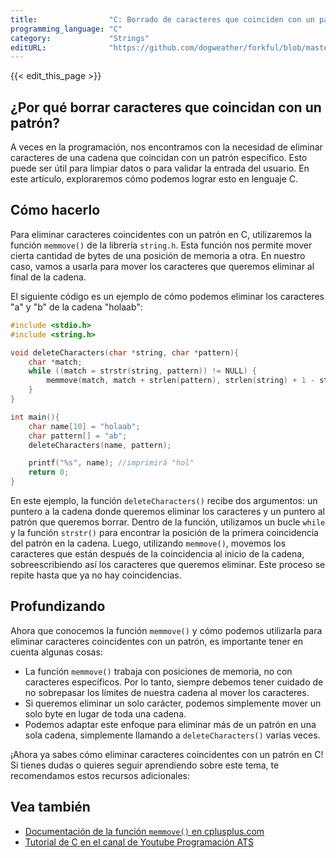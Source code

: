 ```yaml
---
title:                "C: Borrado de caracteres que coinciden con un patrón."
programming_language: "C"
category:             "Strings"
editURL:              "https://github.com/dogweather/forkful/blob/master/content/es/c/deleting-characters-matching-a-pattern.md"
---
```


{{< edit_this_page >}}

## ¿Por qué borrar caracteres que coincidan con un patrón?

A veces en la programación, nos encontramos con la necesidad de eliminar caracteres de una cadena que coincidan con un patrón específico. Esto puede ser útil para limpiar datos o para validar la entrada del usuario. En este artículo, exploraremos cómo podemos lograr esto en lenguaje C.

## Cómo hacerlo

Para eliminar caracteres coincidentes con un patrón en C, utilizaremos la función `memmove()` de la librería `string.h`. Esta función nos permite mover cierta cantidad de bytes de una posición de memoria a otra. En nuestro caso, vamos a usarla para mover los caracteres que queremos eliminar al final de la cadena.

El siguiente código es un ejemplo de cómo podemos eliminar los caracteres "a" y "b" de la cadena "holaab":

```C
#include <stdio.h>
#include <string.h>

void deleteCharacters(char *string, char *pattern){
    char *match;
    while ((match = strstr(string, pattern)) != NULL) {
        memmove(match, match + strlen(pattern), strlen(string) + 1 - strlen(pattern));
    }
}

int main(){
    char name[10] = "holaab";
    char pattern[] = "ab";
    deleteCharacters(name, pattern);

    printf("%s", name); //imprimirá "hol"
    return 0;
}
```

En este ejemplo, la función `deleteCharacters()` recibe dos argumentos: un puntero a la cadena donde queremos eliminar los caracteres y un puntero al patrón que queremos borrar. Dentro de la función, utilizamos un bucle `while` y la función `strstr()` para encontrar la posición de la primera coincidencia del patrón en la cadena. Luego, utilizando `memmove()`, movemos los caracteres que están después de la coincidencia al inicio de la cadena, sobreescribiendo así los caracteres que queremos eliminar. Este proceso se repite hasta que ya no hay coincidencias.

## Profundizando

Ahora que conocemos la función `memmove()` y cómo podemos utilizarla para eliminar caracteres coincidentes con un patrón, es importante tener en cuenta algunas cosas:

- La función `memmove()` trabaja con posiciones de memoria, no con caracteres específicos. Por lo tanto, siempre debemos tener cuidado de no sobrepasar los límites de nuestra cadena al mover los caracteres.
- Si queremos eliminar un solo carácter, podemos simplemente mover un solo byte en lugar de toda una cadena.
- Podemos adaptar este enfoque para eliminar más de un patrón en una sola cadena, simplemente llamando a `deleteCharacters()` varias veces.

¡Ahora ya sabes cómo eliminar caracteres coincidentes con un patrón en C! Si tienes dudas o quieres seguir aprendiendo sobre este tema, te recomendamos estos recursos adicionales:

## Vea también

- [Documentación de la función `memmove()` en cplusplus.com](https://www.cplusplus.com/reference/cstring/memmove/)
- [Tutorial de C en el canal de Youtube Programación ATS](https://www.youtube.com/watch?v=RURck40-v1k)